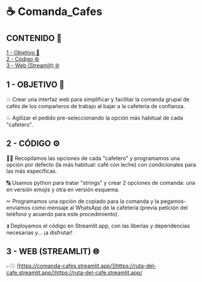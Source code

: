 # ☕ Comanda_Cafes
## CONTENIDO 📑
[1 - Objetivo 🎯](#O)<br />
[2 - Código ⚙️](#SRC) <br />
[3 - Web (Streamlit) 🌐](#WEB) <br />
 
## 1 - OBJETIVO 🎯<a name="O"/>   
💥 Crear una interfaz web para simplificar y facilitar la comanda grupal de cafés de los compañeros de trabajo al bajar a la cafetería de confianza. <br />

💥 Agilizar el pedido pre-seleccionando la opción más habitual de cada "cafetero". <br />

## 2 - CÓDIGO ⚙️ <a name="SRC"/>

🙋‍♀️ Recopilamos las opciones de cada "cafetero" y programamos una opción por defecto (la más habitual: café con leche) con condicionales para las más específicas.<br />

🔠 Usamos python para tratar "strings" y crear 2 opciones de comanda: una en versión emojis y otra en versión esquema.<br />

✂ Programamos una opción de copiado para la comanda y la pegamos-enviamos como mensaje al WhatsApp de la cafetería (previa petición del teléfono y acuerdo para este procedimiento).<br />

⏫ Deployamos el código en Streamlit.app, con las liberías y dependencias necesarias y... ¡a disfrutar!

## 3 - WEB (STREAMLIT) 🌐 <a name="WEB"/>
👉🏼 [https://comanda-cafes.streamlit.app/](https://ruta-del-cafe.streamlit.app/)https://ruta-del-cafe.streamlit.app/
